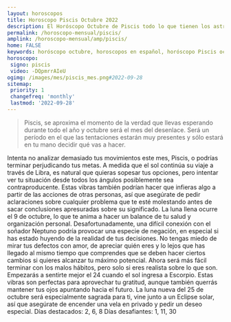 ```yaml
---
layout: horoscopos
title: Horoscopo Piscis Octubre 2022
description: El Horóscopo Octubre de Piscis todo lo que tienen los astros preparados para este mes, amor, trabajo, familia. Todo sobre astrologia, tarot, predicciones. Horoscopo gratis en español, predicciones y astrología.
permalink: /horoscopo-mensual/piscis/
amplink: /horoscopo-mensual/amp/piscis/
home: FALSE
keywords: horóscopo octubre, horoscopos en español, horóscopo Piscis octubre , horóscopo esperanza gracia, horoscop, horóscopos gratis, horoscopo Piscis, Tarot, Astrologia, Zodíaco, Piscis, horoscopo gratis, horoscopo del mes 
horoscopo:
 signo: piscis
 video: -DQpmrrAIeU
ogimg: /images/mes/piscis_mes.png#2022-09-28
sitemap:
 priority: 1
 changefreq: 'monthly'
 lastmod: '2022-09-28'
---
```



 > Piscis, se aproxima el momento de la verdad que llevas esperando durante todo el año y octubre será el mes del desenlace. Será un período en el que las tentaciones estarán muy presentes y sólo estará en tu mano decidir qué vas a hacer.



Intenta no analizar demasiado tus movimientos este mes, Piscis, o podrías terminar perjudicando tus metas. A medida que el sol continúa su viaje a través de Libra, es natural que quieras sopesar tus opciones, pero intentar ver tu situación desde todos los ángulos posiblemente sea contraproducente. Estas vibras también podrían hacer que infieras algo a partir de las acciones de otras personas, así que asegúrate de pedir aclaraciones sobre cualquier problema que te esté molestando antes de sacar conclusiones apresuradas sobre su significado.
La luna llena ocurre el 9 de octubre, lo que te anima a hacer un balance de tu salud y organización personal. Desafortunadamente, una difícil conexión con el soñador Neptuno podría provocar una especie de negación, en especial si has estado huyendo de la realidad de tus decisiones. No tengas miedo de mirar tus defectos con amor, de apreciar quién eres y lo lejos que has llegado al mismo tiempo que comprendes que se deben hacer ciertos cambios si quieres alcanzar tu máximo potencial. Ahora será más fácil terminar con los malos hábitos, pero solo si eres realista sobre lo que son.
Empezarás a sentirte mejor el 24 cuando el sol ingresa a Escorpio. Estas vibras son perfectas para aprovechar tu gratitud, aunque también querrás mantener tus ojos apuntando hacia el futuro. La luna nueva del 25 de octubre será especialmente sagrada para ti, vine junto a un Eclipse solar, así que asegúrate de encender una vela en privado y pedir un deseo especial.
Días destacados: 2, 6, 8
Días desafiantes: 1, 11, 30